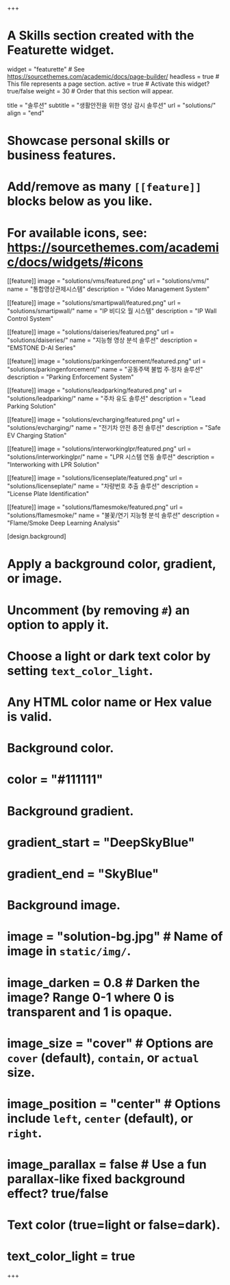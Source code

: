 +++
# A Skills section created with the Featurette widget.
widget = "featurette"  # See https://sourcethemes.com/academic/docs/page-builder/
headless = true  # This file represents a page section.
active = true  # Activate this widget? true/false
weight = 30  # Order that this section will appear.

title = "솔루션"
subtitle = "생활안전을 위한 영상 감시 솔루션"
url = "solutions/"
align = "end"

# Showcase personal skills or business features.
# 
# Add/remove as many `[[feature]]` blocks below as you like.
# 
# For available icons, see: https://sourcethemes.com/academic/docs/widgets/#icons

[[feature]]
  image = "solutions/vms/featured.png"
  url = "solutions/vms/"
  name = "통합영상관제시스템"
  description = "Video Management System"
  
[[feature]]
  image = "solutions/smartipwall/featured.png"
  url = "solutions/smartipwall/"
  name = "IP 비디오 월 시스템"
  description = "IP Wall Control System"
  
[[feature]]
  image = "solutions/daiseries/featured.png"
  url = "solutions/daiseries/"
  name = "지능형 영상 분석 솔루션"
  description = "EMSTONE D-AI Series"

[[feature]]
  image = "solutions/parkingenforcement/featured.png"
  url = "solutions/parkingenforcement/"
  name = "공동주택 불법 주∙정차 솔루션"
  description = "Parking Enforcement System"

[[feature]]
  image = "solutions/leadparking/featured.png"
  url = "solutions/leadparking/"
  name = "주차 유도 솔루션"
  description = "Lead Parking Solution"

[[feature]]
  image = "solutions/evcharging/featured.png"
  url = "solutions/evcharging/"
  name = "전기차 안전 충전 솔루션"
  description = "Safe EV Charging Station"

[[feature]]
  image = "solutions/interworkinglpr/featured.png"
  url = "solutions/interworkinglpr/"
  name = "LPR 시스템 연동 솔루션"
  description = "Interworking with LPR Solution"

[[feature]]
  image = "solutions/licenseplate/featured.png"
  url = "solutions/licenseplate/"
  name = "차량번호 추출 솔루션"
  description = "License Plate Identification"

[[feature]]
  image = "solutions/flamesmoke/featured.png"
  url = "solutions/flamesmoke/"
  name = "불꽃/연기 지능형 분석 솔루션"
  description = "Flame/Smoke Deep Learning Analysis"

[design.background]
  # Apply a background color, gradient, or image.
  #   Uncomment (by removing `#`) an option to apply it.
  #   Choose a light or dark text color by setting `text_color_light`.
  #   Any HTML color name or Hex value is valid.
  
  # Background color.
  # color = "#111111"

  # Background gradient.
  # gradient_start = "DeepSkyBlue"
  # gradient_end = "SkyBlue"
  
  # Background image.
  # image = "solution-bg.jpg"  # Name of image in `static/img/`.
  # image_darken = 0.8  # Darken the image? Range 0-1 where 0 is transparent and 1 is opaque.
  # image_size = "cover"  #  Options are `cover` (default), `contain`, or `actual` size.
  # image_position = "center"  # Options include `left`, `center` (default), or `right`.
  # image_parallax = false  # Use a fun parallax-like fixed background effect? true/false

  # Text color (true=light or false=dark).
  # text_color_light = true
+++
